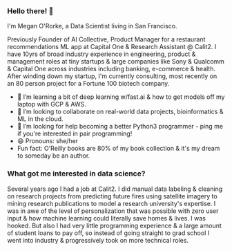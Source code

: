 ### Hello there! 👋

I'm Megan O'Rorke, a Data Scientist living in San Francisco. 

Previously Founder of AI Collective, Product Manager for a restaurant recommendations ML app at Capital One & Research Assistant @ Calit2. I have 10yrs of broad industry experience in engineering, product & management roles at tiny startups & large companies like Sony & Qualcomm & Capital One across industries including banking, e-commerce & health. After winding down my startup, I'm currently consulting, most recently on an 80 person project for a Fortune 100 biotech company.

- 🌱 I’m learning a bit of deep learning w/fast.ai & how to get models off my laptop with GCP & AWS.
- 👯 I’m looking to collaborate on real-world data projects, bioinformatics & ML in the cloud.
- 🤔 I’m looking for help becoming a better Python3 programmer - ping me if you're interested in pair programming!
- 😄 Pronouns: she/her
- Fun fact: O'Reilly books are 80% of my book collection & it's my dream to someday be an author. 

### What got me interested in data science? ###
Several years ago I had a job at Calit2. I did manual data labeling & cleaning on research projects from predicting future fires using satellite imagery to mining research publications to model a research university's expertise. I was in awe of the level of personalization that was possible with zero user input & how machine learning could literally save homes & lives. I was hooked. But also I had very little programming experience & a large amount of student loans to pay off, so instead of going straight to grad school I went into industry & progressively took on more technical roles.  
